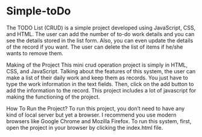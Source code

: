 # Simple-toDo
The TODO List (CRUD) is a simple project developed using JavaScript, CSS, and HTML. The user can add the number of to-do work details and you can see the details stored in the list form. Also, you can even update the details of the record if you want. The user can delete the list of items if he/she wants to remove them.

Making of the Project This mini crud operation project is simply in HTML, CSS, and JavaScript. Talking about the features of this system, the user can make a list of their daily work and keep them as records. You just have to type the work information in the text fields. Then, click on the add button to add the information to the record. This project includes a lot of javascript for making the functioning of the project.

How To Run the Project? To run this project, you don’t need to have any kind of local server but yet a browser. I recommend you use modern browsers like Google Chrome and Mozilla Firefox. To run this system, first, open the project in your browser by clicking the index.html file.
